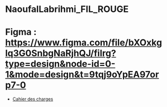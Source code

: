 # NaoufalLabrihmi_FIL_ROUGE
# Figma : https://www.figma.com/file/bXOxkglq3G0SnbgNaRjhQJ/filrg?type=design&node-id=0-1&mode=design&t=9tqj9oYpEA97orp7-0
- [Cahier des charges](https://github.com/Youcode-Classe-E-2023-2024/NaoufalLabrihmi_FIL_ROUGE/raw/main/Cahier%20des%20charges%20Et%20Diagrammes/Docs/filRouge%20cahier%20de%20charge.pdf)





